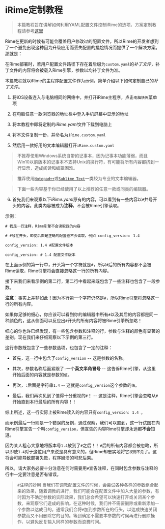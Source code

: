 # iRime定制教程

> 本篇教程旨在讲解如何利用YAML配置文件控制iRime的选项，方案定制教程请参考[这里](./方案定制教程.md)

Rime在更新的时候有可能会覆盖用户修改过的配置文件，所以Rime的开发者想到了一个避免出现这种因为升级应用而丢失配置的尴尬情况而提供了一个解决方案。那就是：

在Rime部署时，若用户配置文件路径下存在着后缀为`custom.yaml`的*补丁文件*，补丁文件的内容将会被载入Rime引擎，参数以均补丁文件为准。

本篇教程就以iRime的主程序配置文件作为示例，简单介绍以下如何定制自己的*补丁文件*。

1. 将iOS设备连入与电脑相同的网络中，并打开iRime主程序，点击`电脑快传`菜单项

2. 在电脑任意一款浏览器的地址栏中登入手机屏幕中显示的地址

3. 将本教程中即将定制的*iRime.yaml*文件下载到电脑上

4. 将本文件复制一份，并命名为`iRime.custom.yaml`

5. 然后用一款好用的文本编辑器打开`iRime.custom.yaml`

> 不推荐使用Windows系统自带的记事本，因为记事本功能薄弱，而且Win10以前版本的记事本不支持Unix的换行符，有可能将所有内容都挤到一行显示，造成阅读和编辑困难。

> 推荐使用[`Notepad++`](https://notepad-plus-plus.org/)或[`Sublime Text`](https://www.sublimetext.com/)一类较为专业的文本编辑器。

> 下面一些内容基于你已经使用了以上推荐的任意一款或同类的编辑器。

6. 首先我们来观察以下*iRime.yaml*原有的内容，可以看到有一些内容以`#`井号开头的内容。此类内容被成为**注释**，不会被Rime引擎读取。

示例：
```
# 我是一行注释，Rime引擎不会读取我的内容

# #号在开头，即使后面是正确的配置也不会读取，例如 config_version: 1.4

config_version: 1.4 #配置文件版本

config_version: # 1.4 配置文件版本
```
在上面示例的第一行中，开头第一个字符就是`#`，所以`#`后的所有内容都不会被Rime读取，Rime引擎将会直接忽略这一行的所有内容。

接下来我们来看示例的第二行，第二行中看起来既包含了一些注释也包含了一段参数。

**注意**：事实上并非如此！因为本行第一个字符仍然是`#`，所以Rime引擎将忽略这一行的所有内容。

如果你足够的细心，你应该可以看到你的编辑器中所有`#`以及其后的内容都是同一种颜色的，这从侧面可以反应出`#`开头的所有内容将被Rime引擎所忽略！

细心的你也许已经发现，有一些包含参数和注释的行，参数与注释的颜色有显著的差别。现在我们来仔细观察以下示例的第三行。

这行参数既包含了一些参数选项，也包含了一定的注释：

+ 首先，这一行中包含了`config_version`    -- 这是参数的名称。

+ 其次，参数名称后面紧跟了`:`一个**英文半角冒号**    -- 这告诉Rime引擎，从这里开始后面的内容就是参数的`值`。

+ 再次，`:`后面是字符串`1.4`    -- 这就是`config_version`这个参数的`值`。

+ 最后，我们再次见到了值得十分重视的`#`！    -- 这是注释，Rime引擎会忽略从`#`开始直到本行最后的所有内容！！

综上所述，这一行实际上被Rime读入的内容只有`config_version: 1.4 `。

而示例最后一行则是一个错误的反例，通过观察，我们可以直到，这一行试图在向Rime引擎宣告一个叫`config_version`，但宣告的内容Rime引擎却永远都**不会**知道。

因为某人粗心大意地将版本号`1.4`放到了`#`之后！！`#`后的所有内容都会被忽略，所以即使`1.4`对于这位用户来说是具有意义的，但Rime却忠实地将它`视而不见`了。这将会可能导致部署失败，程序崩溃的可悲后果。

所以，请大家务必要十分注意在何时需要用`#`宣告注释，在同时包含参数与注释的行中一定要注意是否有错误。

> `#`注释的妙用
> 当我们在调教配置文件的时候，会尝试各种各样的参数组合起来的效果，随着调教的进行，我们可能会在配置文件中加入大量的参数，有时因为不确定参数的实际效果，我们总会希望可以快速打开或关闭某个参数，来观察它们造成的影响。在这种时候，我们并不需要删除或重新添加一个参数以达成目的。通常我们会将`#`加到参数所在的行头，以达成快速关闭参数而又不用删除它的目的。等到确定不需要本参数的时候再进行删除操作，以避免反复输入同样的参数而浪费时间。
